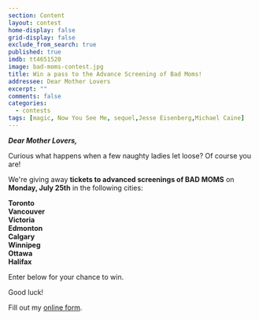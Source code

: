 ```yaml
---
section: Content
layout: contest
home-display: false
grid-display: false
exclude_from_search: true
published: true
imdb: tt4651520
image: bad-moms-contest.jpg
title: Win a pass to the Advance Screening of Bad Moms!
addressee: Dear Mother Lovers
excerpt: ""
comments: false
categories:
  - contests
tags: [magic, Now You See Me, sequel,Jesse Eisenberg,Michael Caine]
---
```

**_Dear Mother Lovers,_**

Curious what happens when a few naughty ladies let loose? Of course you are!

We're giving away **tickets to advanced screenings of BAD MOMS** on **Monday, July 25th** in the following cities:

**Toronto  
Vancouver  
Victoria  
Edmonton  
Calgary  
Winnipeg  
Ottawa  
Halifax**

Enter below for your chance to win.  

Good luck!

<div id="wufoo-r4lsu2s0hk9rux">
Fill out my <a href="https://dearcastandcrew.wufoo.com/forms/r4lsu2s0hk9rux">online form</a>.
</div>
<script type="text/javascript">var r4lsu2s0hk9rux;(function(d, t) {
var s = d.createElement(t), options = {
'userName':'dearcastandcrew',
'formHash':'r4lsu2s0hk9rux',
'autoResize':true,
'height':'467',
'async':true,
'host':'wufoo.com',
'header':'hide',
'ssl':true};
s.src = ('https:' == d.location.protocol ? 'https://' : 'http://') + 'www.wufoo.com/scripts/embed/form.js';
s.onload = s.onreadystatechange = function() {
var rs = this.readyState; if (rs) if (rs != 'complete') if (rs != 'loaded') return;
try { r4lsu2s0hk9rux = new WufooForm();r4lsu2s0hk9rux.initialize(options);r4lsu2s0hk9rux.display(); } catch (e) {}};
var scr = d.getElementsByTagName(t)[0], par = scr.parentNode; par.insertBefore(s, scr);
})(document, 'script');</script>


